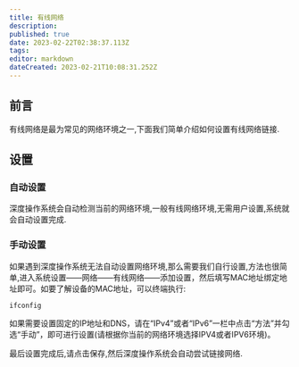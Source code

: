 ```yaml
---
title: 有线网络
description: 
published: true
date: 2023-02-22T02:38:37.113Z
tags: 
editor: markdown
dateCreated: 2023-02-21T10:08:31.252Z
---
```


## 前言

有线网络是最为常见的网络环境之一,下面我们简单介绍如何设置有线网络链接.

## 设置

### 自动设置

深度操作系统会自动检测当前的网络环境,一般有线网络环境,无需用户设置,系统就会自动设置完成.

### 手动设置

如果遇到深度操作系统无法自动设置网络环境,那么需要我们自行设置,方法也很简单,进入系统设置——网络——有线网络——添加设置，然后填写MAC地址绑定地址即可。如要了解设备的MAC地址，可以终端执行:

    ifconfig 

如果需要设置固定的IP地址和DNS，请在“IPv4”或者“IPv6”一栏中点击“方法”并勾选“手动”，即可进行设置(请根据你当前的网络环境选择IPV4或者IPV6环境)。

最后设置完成后,请点击保存,然后深度操作系统会自动尝试链接网络.
